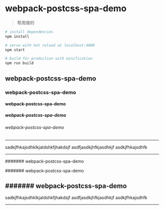 # webpack-postcss-spa-demo
> 帮周做的
``` bash
# install dependencies
npm install

# serve with hot reload at localhost:4000
npm start

# build for production with minification
npm run build
```
## webpack-postcss-spa-demo
### webpack-postcss-spa-demo
#### webpack-postcss-spa-demo
##### webpack-postcss-spa-demo
###### webpack-postcss-spa-demo
-----------------------------------------------------------
sadkjfhkajsdhklkjaldshkfjhakdsjf
asdfjasdkjhfkjasdhkjf
asdkjfhkajsdhfk

-----------------------------------------------------------

####### webpack-postcss-spa-demo

####### webpack-postcss-spa-demo

####### webpack-postcss-spa-demo
-----------------------------------------------------------
sadkjfhkajsdhklkjaldshkfjhakdsjf
asdfjasdkjhfkjasdhkjf
asdkjfhkajsdhfk

-----------------------------------------------------------